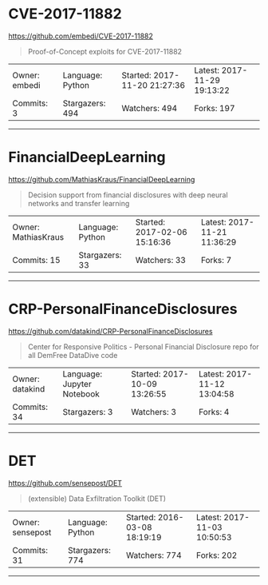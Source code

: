 # CVE-2017-11882

https://github.com/embedi/CVE-2017-11882
<blockquote>
Proof-of-Concept exploits for CVE-2017-11882
</blockquote>

<table>
<tr><td>Owner: embedi</td>
    <td>Language: Python</td>
    <td>Started: 2017-11-20 21:27:36</td>
    <td>Latest: 2017-11-29 19:13:22</td></tr>
<tr><td>Commits: 3</td>
    <td>Stargazers: 494</td>
    <td>Watchers: 494</td>
    <td>Forks: 197</td></tr>
</table>

---

# FinancialDeepLearning

https://github.com/MathiasKraus/FinancialDeepLearning
<blockquote>
Decision support from financial disclosures with deep neural networks and transfer learning
</blockquote>

<table>
<tr><td>Owner: MathiasKraus</td>
    <td>Language: Python</td>
    <td>Started: 2017-02-06 15:16:36</td>
    <td>Latest: 2017-11-21 11:36:29</td></tr>
<tr><td>Commits: 15</td>
    <td>Stargazers: 33</td>
    <td>Watchers: 33</td>
    <td>Forks: 7</td></tr>
</table>

---

# CRP-PersonalFinanceDisclosures

https://github.com/datakind/CRP-PersonalFinanceDisclosures
<blockquote>
Center for Responsive Politics - Personal Financial Disclosure repo for all DemFree DataDive code
</blockquote>

<table>
<tr><td>Owner: datakind</td>
    <td>Language: Jupyter Notebook</td>
    <td>Started: 2017-10-09 13:26:55</td>
    <td>Latest: 2017-11-12 13:04:58</td></tr>
<tr><td>Commits: 34</td>
    <td>Stargazers: 3</td>
    <td>Watchers: 3</td>
    <td>Forks: 4</td></tr>
</table>

---

# DET

https://github.com/sensepost/DET
<blockquote>
(extensible) Data Exfiltration Toolkit (DET)
</blockquote>

<table>
<tr><td>Owner: sensepost</td>
    <td>Language: Python</td>
    <td>Started: 2016-03-08 18:19:19</td>
    <td>Latest: 2017-11-03 10:50:53</td></tr>
<tr><td>Commits: 31</td>
    <td>Stargazers: 774</td>
    <td>Watchers: 774</td>
    <td>Forks: 202</td></tr>
</table>

---

